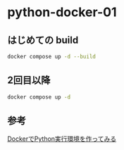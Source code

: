 # python-docker-01

## はじめての build

```sh
docker compose up -d --build
```

## 2回目以降

```sh
docker compose up -d
```

## 参考

[DockerでPython実行環境を作ってみる](https://qiita.com/jhorikawa_err/items/fb9c03c0982c29c5b6d5)
